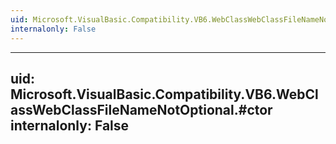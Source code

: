```yaml
---
uid: Microsoft.VisualBasic.Compatibility.VB6.WebClassWebClassFileNameNotOptional
internalonly: False
---
```


---
uid: Microsoft.VisualBasic.Compatibility.VB6.WebClassWebClassFileNameNotOptional.#ctor
internalonly: False
---
